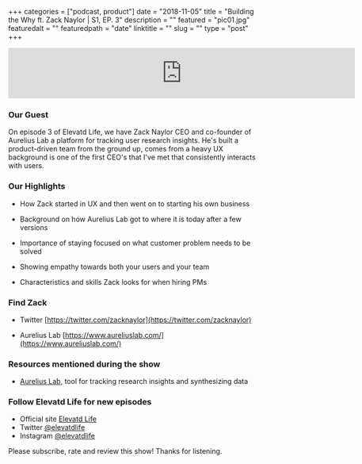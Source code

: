 +++
categories = ["podcast, product"]
date = "2018-11-05"
title = "Building the Why ft. Zack Naylor | S1, EP. 3"
description = ""
featured = "pic01.jpg"
featuredalt = ""
featuredpath = "date"
linktitle = ""
slug = ""
type = "post"
+++

<iframe src="https://anchor.fm/elevatdlife/embed/episodes/Building-the-why-with-Zack-Naylor-e3jthg" height="102px" width="700" frameborder="0" scrolling="no"></iframe>

### Our Guest

On episode 3 of Elevatd Life, we have Zack Naylor CEO and co-founder of Aurelius Lab a platform for tracking user research insights. He's built a product-driven team from the ground up, comes from a heavy UX background is one of the first CEO's that I've met that consistently interacts with users.

### Our Highlights

- How Zack started in UX and then went on to starting his own business

- Background on how Aurelius Lab got to where it is today after a few versions

- Importance of staying focused on what customer problem needs to be solved

- Showing empathy towards both your users and your team

- Characteristics and skills Zack looks for when hiring PMs

### Find Zack

- Twitter [https://twitter.com/zacknaylor](https://twitter.com/zacknaylor)

- Aurelius Lab [https://www.aureliuslab.com/](https://www.aureliuslab.com/)

### Resources mentioned during the show

- [Aurelius Lab](https://www.aureliuslab.com/), tool for tracking research insights and synthesizing data

### Follow Elevatd Life for new episodes

- Official site [Elevatd Life](https://elevatdlife.com)
- Twitter [@elevatdlife](https://twitter.com/elevatdlife)
- Instagram [@elevatdlife](https://instagram.com/elevatdlife)

Please subscribe, rate and review this show! Thanks for listening.
